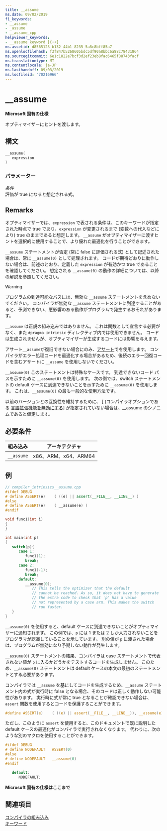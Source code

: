```yaml
---
title: __assume
ms.date: 09/02/2019
f1_keywords:
- __assume
- _assume
- __assume_cpp
helpviewer_keywords:
- __assume keyword [C++]
ms.assetid: d8565123-b132-44b1-8235-5a8c8bff85a7
ms.openlocfilehash: f3f847b5268605bdc5df90a8bbc6a88c78431864
ms.sourcegitcommit: 6e1c1822e7bcf3d2ef23eb8fac6465f88743facf
ms.translationtype: MT
ms.contentlocale: ja-JP
ms.lasthandoff: 09/03/2019
ms.locfileid: "70216966"
---
```

# <a name="__assume"></a>__assume

**Microsoft 固有の仕様**

オプティマイザーにヒントを渡します。

## <a name="syntax"></a>構文

```C
__assume(
   expression
)
```

### <a name="parameters"></a>パラメーター

*条件*\
評価が true になると想定される式。

## <a name="remarks"></a>Remarks

オプティマイザーでは、`expression` で表される条件は、このキーワードが指定された時点で true であり、`expression` が変更されるまで (変数への代入などにより) true のままであると想定します。 `__assume` がオプティマイザーに渡すヒントを選択的に使用することで、より優れた最適化を行うことができます。

`__assume` ステートメントが否定 (常に false に評価される式) として記述された場合は、常に `__assume(0)` として処理されます。 コードが期待どおりに動作しない場合は、前述のとおり、定義した `expression` が有効かつ true であることを確認してください。 想定される `__assume(0)` の動作の詳細については、以降の解説を参照してください。

> [!WARNING]
>  プログラムの到達可能なパスには、無効な `__assume` ステートメントを含めないでください。 コンパイラが無効な `__assume` ステートメントに到達することがあると、予測できない、悪影響のある動作がプログラムで発生するおそれがあります。

`__assume` は正規の組み込みではありません。 これは関数として宣言する必要がなく、また `#pragma intrinsic` ディレクティブ内では使用できません。 コードは生成されませんが、オプティマイザーが生成するコードには影響を与えます。

アサート`__assume`が復旧できない場合にのみ、[アサート](../c-runtime-library/reference/assert-asserte-assert-expr-macros.md)でを使用します。 コンパイラがエラー処理コードを最適化する場合があるため、後続のエラー回復コードを含むアサートに `__assume` を使用しないでください。

`__assume(0)` このステートメントは特殊なケースです。 到達できないコード パスを示すために `__assume(0)` を使用します。 次の例では、switch ステートメントの default ケースに到達できないことを示すために `__assume(0)` を使用します。 これは、`__assume(0)` の最も一般的な使用方法です。

以前のバージョンとの互換性を維持するために、 [ \(コンパイラオプションである [言語拡張機能を無効にする](../build/reference/za-ze-disable-language-extensions.md)] が指定されていない場合は、__assume のシノニムであると仮定します。

## <a name="requirements"></a>必要条件

|組み込み|アーキテクチャ|
|---------------|------------------|
|`__assume`|x86、ARM、x64、ARM64|

## <a name="example"></a>例

```cpp
// compiler_intrinsics__assume.cpp
#ifdef DEBUG
# define ASSERT(e)    ( ((e) || assert(__FILE__, __LINE__) )
#else
# define ASSERT(e)    ( __assume(e) )
#endif

void func1(int i)
{
}

int main(int p)
{
   switch(p){
      case 1:
         func1(1);
         break;
      case 2:
         func1(-1);
         break;
      default:
         __assume(0);
            // This tells the optimizer that the default
            // cannot be reached. As so, it does not have to generate
            // the extra code to check that 'p' has a value
            // not represented by a case arm. This makes the switch
            // run faster.
   }
}
```

`__assume(0)` を使用すると、default ケースに到達できないことがオプティマイザーに通知されます。 この例では、`p` には 1 または 2 しか入力されないことをプログラマが認識していることを示しています。 別の値が `p` に渡された場合は、プログラムが無効になり予期しない動作が発生します。

`__assume(0)` ステートメントの結果、コンパイラは case ステートメントで代表されない値が `p` に入るかどうかをテストするコードを生成しません。 このため、`__assume(0)` ステートメントは default ケースの本文の最初のステートメントとする必要があります。

コンパイラでは `__assume` を基にしてコードを生成するため、`__assume` ステートメント内の式が実行時に false となる場合、そのコードは正しく動作しない可能性があります。 実行時に式が常に true となることが確認できない場合は、`assert` 関数を使用するとコードを保護することができます。

```C
#define ASSERT(e)    ( ((e) || assert(__FILE__, __LINE__)), __assume(e) )
```

ただし、このように `assert` を使用すると、このドキュメントで既に説明した default ケースの最適化がコンパイラで実行されなくなります。 代わりに、次のような別のマクロを使用することができます。

```C
#ifdef DEBUG
# define NODEFAULT   ASSERT(0)
#else
# define NODEFAULT   __assume(0)
#endif

   default:
      NODEFAULT;
```

**Microsoft 固有の仕様はここまで**

## <a name="see-also"></a>関連項目

[コンパイラの組み込み](../intrinsics/compiler-intrinsics.md)\
[キーワード](../cpp/keywords-cpp.md)
